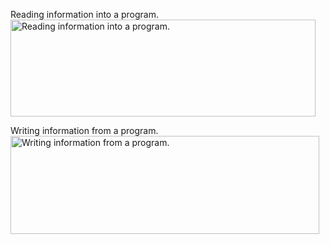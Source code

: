 <p>
Reading information into a program.<br />
<img src="https://docs.oracle.com/javase/tutorial/figures/essential/io-ins.gif" width="488" height="155" align="bottom" alt="Reading information into a program." />
</p>
<p>
Writing information from a program.<br />
<img src="https://docs.oracle.com/javase/tutorial/figures/essential/io-outs.gif" width="494" height="157" align="bottom" alt="Writing information from a program." />
</p>